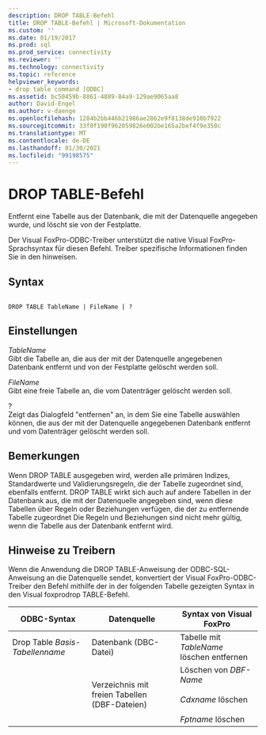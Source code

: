 ```yaml
---
description: DROP TABLE-Befehl
title: DROP TABLE-Befehl | Microsoft-Dokumentation
ms.custom: ''
ms.date: 01/19/2017
ms.prod: sql
ms.prod_service: connectivity
ms.reviewer: ''
ms.technology: connectivity
ms.topic: reference
helpviewer_keywords:
- drop table command [ODBC]
ms.assetid: bc50459b-8861-4889-84a9-129ae9065aa8
author: David-Engel
ms.author: v-daenge
ms.openlocfilehash: 1284b2bb446b21986ae2862e9f8138de910b7922
ms.sourcegitcommit: 33f0f190f962059826e002be165a2bef4f9e350c
ms.translationtype: MT
ms.contentlocale: de-DE
ms.lasthandoff: 01/30/2021
ms.locfileid: "99198575"
---
```

# <a name="drop-table-command"></a>DROP TABLE-Befehl
Entfernt eine Tabelle aus der Datenbank, die mit der Datenquelle angegeben wurde, und löscht sie von der Festplatte.  
  
 Der Visual FoxPro-ODBC-Treiber unterstützt die native Visual FoxPro-Sprachsyntax für diesen Befehl. Treiber spezifische Informationen finden Sie in den hinweisen.  
  
## <a name="syntax"></a>Syntax  
  
```  
  
DROP TABLE TableName | FileName | ?  
```  
  
## <a name="settings"></a>Einstellungen  
 *TableName*  
 Gibt die Tabelle an, die aus der mit der Datenquelle angegebenen Datenbank entfernt und von der Festplatte gelöscht werden soll.  
  
 *FileName*  
 Gibt eine freie Tabelle an, die vom Datenträger gelöscht werden soll.  
  
 ?  
 Zeigt das Dialogfeld "entfernen" an, in dem Sie eine Tabelle auswählen können, die aus der mit der Datenquelle angegebenen Datenbank entfernt und vom Datenträger gelöscht werden soll.  
  
## <a name="remarks"></a>Bemerkungen  
 Wenn DROP TABLE ausgegeben wird, werden alle primären Indizes, Standardwerte und Validierungsregeln, die der Tabelle zugeordnet sind, ebenfalls entfernt. DROP TABLE wirkt sich auch auf andere Tabellen in der Datenbank aus, die mit der Datenquelle angegeben sind, wenn diese Tabellen über Regeln oder Beziehungen verfügen, die der zu entfernende Tabelle zugeordnet Die Regeln und Beziehungen sind nicht mehr gültig, wenn die Tabelle aus der Datenbank entfernt wird.  
  
## <a name="driver-remarks"></a>Hinweise zu Treibern  
 Wenn die Anwendung die DROP TABLE-Anweisung der ODBC-SQL-Anweisung an die Datenquelle sendet, konvertiert der Visual FoxPro-ODBC-Treiber den Befehl mithilfe der in der folgenden Tabelle gezeigten Syntax in den Visual foxprodrop TABLE-Befehl.  
  
|ODBC-Syntax|Datenquelle|Syntax von Visual FoxPro|  
|-----------------|-----------------|--------------------------|  
|Drop Table *Basis-Tabellenname*|Datenbank (DBC-Datei)|Tabelle mit *TableName* löschen entfernen|  
||Verzeichnis mit freien Tabellen (DBF-Dateien)|Löschen von *DBF-Name*<br /><br /> *Cdxname* löschen<br /><br /> *Fptname* löschen|
